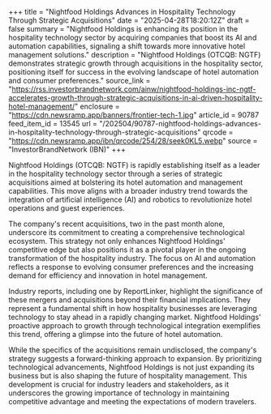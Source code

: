 +++
title = "Nightfood Holdings Advances in Hospitality Technology Through Strategic Acquisitions"
date = "2025-04-28T18:20:12Z"
draft = false
summary = "Nightfood Holdings is enhancing its position in the hospitality technology sector by acquiring companies that boost its AI and automation capabilities, signaling a shift towards more innovative hotel management solutions."
description = "Nightfood Holdings (OTCQB: NGTF) demonstrates strategic growth through acquisitions in the hospitality sector, positioning itself for success in the evolving landscape of hotel automation and consumer preferences."
source_link = "https://rss.investorbrandnetwork.com/ainw/nightfood-holdings-inc-ngtf-accelerates-growth-through-strategic-acquisitions-in-ai-driven-hospitality-hotel-management/"
enclosure = "https://cdn.newsramp.app/banners/frontier-tech-1.jpg"
article_id = 90787
feed_item_id = 13545
url = "/202504/90787-nightfood-holdings-advances-in-hospitality-technology-through-strategic-acquisitions"
qrcode = "https://cdn.newsramp.app/ibn/qrcode/254/28/seek0KL5.webp"
source = "InvestorBrandNetwork (IBN)"
+++

<p>Nightfood Holdings (OTCQB: NGTF) is rapidly establishing itself as a leader in the hospitality technology sector through a series of strategic acquisitions aimed at bolstering its hotel automation and management capabilities. This move aligns with a broader industry trend towards the integration of artificial intelligence (AI) and robotics to revolutionize hotel operations and guest experiences.</p><p>The company's recent acquisitions, two in the past month alone, underscore its commitment to creating a comprehensive technological ecosystem. This strategy not only enhances Nightfood Holdings' competitive edge but also positions it as a pivotal player in the ongoing transformation of the hospitality industry. The focus on AI and automation reflects a response to evolving consumer preferences and the increasing demand for efficiency and innovation in hotel management.</p><p>Industry reports, including one by ReportLinker, highlight the significance of these mergers and acquisitions beyond their financial implications. They represent a fundamental shift in how hospitality businesses are leveraging technology to stay ahead in a rapidly changing market. Nightfood Holdings' proactive approach to growth through technological integration exemplifies this trend, offering a glimpse into the future of hotel automation.</p><p>While the specifics of the acquisitions remain undisclosed, the company's strategy suggests a forward-thinking approach to expansion. By prioritizing technological advancements, Nightfood Holdings is not just expanding its business but is also shaping the future of hospitality management. This development is crucial for industry leaders and stakeholders, as it underscores the growing importance of technology in maintaining competitive advantage and meeting the expectations of modern travelers.</p>